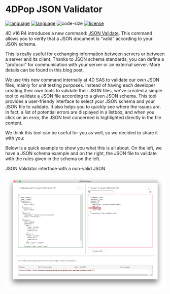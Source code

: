 # 4DPop JSON Validator

[![language](https://img.shields.io/static/v1?label=language&message=4d&color=blue)](https://developer.4d.com/)
[![language](https://img.shields.io/github/languages/top/AdrienCagniant/4DPop-JSON-Validator.svg)](https://developer.4d.com/)
![code-size](https://img.shields.io/github/languages/code-size/AdrienCagniant/4DPop-JSON-Validator.svg)
[![license](https://img.shields.io/github/license/AdrienCagniant/4DPop-JSON-Validator)](LICENSE)

4D v16 R4 introduces a new command: [JSON Validate](https://doc.4d.com/4Dv17/4D/17.4/JSON-Validate.301-4882819.en.html). This command allows you to verify that a JSON document is “valid” according to your JSON schema.

This is really useful for exchanging information between servers or between a server and its client. Thanks to JSON schema standards, you can define a “protocol” for communication with your server or an external server. More details can be found in this blog post.

We use this new command internally at 4D SAS to validate our own JSON files, mainly for unit testing purposes. Instead of having each developer creating their own tools to validate their JSON files, we’ve created a simple tool to validate a JSON file according to a given JSON schema. This tool provides a user-friendy interface to select your JSON schema and your JSON file to validate. It also helps you to quickly see where the issues are. In fact, a list of potential errors are displayed in a listbox; and when you click on an error, the JSON text concerned is highlighted directly in the file content.

We think this tool can be useful for you as well, so we decided to share it with you:

Below is a quick example to show you what this is all about. On the left, we have a JSON schema example and on the right, the JSON file to validate with the rules given in the schema on the left.

JSON Validator interface with a non-valid JSON

![interface](Documentation/JSONValidator_interface.png)
